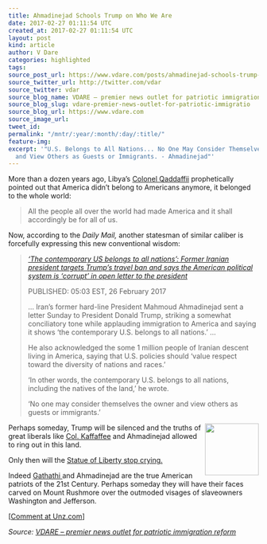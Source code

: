 ```yaml
---
title: Ahmadinejad Schools Trump on Who We Are
date: 2017-02-27 01:11:54 UTC
created_at: 2017-02-27 01:11:54 UTC
layout: post
kind: article
author: V Dare
categories: highlighted
tags: 
source_post_url: https://www.vdare.com/posts/ahmadinejad-schools-trump-on-who-we-are-u-s-belongs-to-all-nations-no-one-may-consider-themselves-the-owner-and-view-others-as-guests-or-immigrants
source_twitter_url: http://twitter.com/vdar
source_twitter: vdar
source_blog_name: VDARE – premier news outlet for patriotic immigration reform
source_blog_slug: vdare-premier-news-outlet-for-patriotic-immigratio
source_blog_url: https://www.vdare.com
source_image_url: 
tweet_id: 
permalink: "/mntr/:year/:month/:day/:title/"
feature-img: 
excerpt: '"U.S. Belongs to All Nations... No One May Consider Themselves the Owner
  and View Others as Guests or Immigrants. - Ahmadinejad"'
---
```

<div class="pf-content"><p>More than a dozen years ago, Libya’s <a title="http://www.unz.com/isteve/a-man-before-his-time/" href="http://www.unz.com/isteve/a-man-before-his-time/">Colonel Qaddaffii</a> prophetically pointed out that America didn’t belong to Americans anymore, it belonged to the whole world:</p>
<blockquote><p><a id="xlink_1_2" class="xlink" title="Anchor Link to This Paragraph" href="http://www.unz.com/isteve/ahmadinejad-schools-trump-on-zeroth-amendment-no-one-may-consider-themselves-the-owner-and-view-others-as-guests-or-immigrants/#xlink_1_2" name="xlink_1_2"></a> All the people all over the world had made America and it shall accordingly be for all of us.</p></blockquote>
<p><a id="xlink_1_3" class="xlink" title="Anchor Link to This Paragraph" href="http://www.unz.com/isteve/ahmadinejad-schools-trump-on-zeroth-amendment-no-one-may-consider-themselves-the-owner-and-view-others-as-guests-or-immigrants/#xlink_1_3" name="xlink_1_3"></a>Now, according to the <em>Daily Mail,</em> another statesman of similar caliber is forcefully expressing this new conventional wisdom:</p>
<blockquote><p><a id="xlink_1_4" class="xlink" title="Anchor Link to This Paragraph" href="http://www.unz.com/isteve/ahmadinejad-schools-trump-on-zeroth-amendment-no-one-may-consider-themselves-the-owner-and-view-others-as-guests-or-immigrants/#xlink_1_4" name="xlink_1_4"></a> <em><a title="http://www.dailymail.co.uk/news/article-4260956/Letter-writing-former-Iran-president-pens-dispatch-Trump.html#ixzz4Zq80GJwb" href="http://www.dailymail.co.uk/news/article-4260956/Letter-writing-former-Iran-president-pens-dispatch-Trump.html#ixzz4Zq80GJwb">‘The contemporary US belongs to all nations’: Former Iranian president targets Trump’s travel ban and says the American political system is ‘corrupt’ in open letter to the president</a></em></p>
<p><a id="xlink_1_5" class="xlink" title="Anchor Link to This Paragraph" href="http://www.unz.com/isteve/ahmadinejad-schools-trump-on-zeroth-amendment-no-one-may-consider-themselves-the-owner-and-view-others-as-guests-or-immigrants/#xlink_1_5" name="xlink_1_5"></a>PUBLISHED: 05:03 EST, 26 February 2017</p>
<p><a id="xlink_1_6" class="xlink" title="Anchor Link to This Paragraph" href="http://www.unz.com/isteve/ahmadinejad-schools-trump-on-zeroth-amendment-no-one-may-consider-themselves-the-owner-and-view-others-as-guests-or-immigrants/#xlink_1_6" name="xlink_1_6"></a>… Iran’s former hard-line President Mahmoud Ahmadinejad sent a letter Sunday to President Donald Trump, striking a somewhat conciliatory tone while applauding immigration to America and saying it shows ‘the contemporary U.S. belongs to all nations.’ …</p>
<p><a id="xlink_1_7" class="xlink" title="Anchor Link to This Paragraph" href="http://www.unz.com/isteve/ahmadinejad-schools-trump-on-zeroth-amendment-no-one-may-consider-themselves-the-owner-and-view-others-as-guests-or-immigrants/#xlink_1_7" name="xlink_1_7"></a>He also acknowledged the some 1 million people of Iranian descent living in America, saying that U.S. policies should ‘value respect toward the diversity of nations and races.’</p><div id="57966237cc52c74a5e1363c4" class="vdb_player vdb_57966237cc52c74a5e1363c456bcd17ce4b018167fea5539">    </div>
<p><a id="xlink_1_8" class="xlink" title="Anchor Link to This Paragraph" href="http://www.unz.com/isteve/ahmadinejad-schools-trump-on-zeroth-amendment-no-one-may-consider-themselves-the-owner-and-view-others-as-guests-or-immigrants/#xlink_1_8" name="xlink_1_8"></a>‘In other words, the contemporary U.S. belongs to all nations, including the natives of the land,’ he wrote.</p>
<p><a id="xlink_1_9" class="xlink" title="Anchor Link to This Paragraph" href="http://www.unz.com/isteve/ahmadinejad-schools-trump-on-zeroth-amendment-no-one-may-consider-themselves-the-owner-and-view-others-as-guests-or-immigrants/#xlink_1_9" name="xlink_1_9"></a>‘No one may consider themselves the owner and view others as guests or immigrants.’</p></blockquote>
<p><a id="xlink_1_10" class="xlink" title="Anchor Link to This Paragraph" href="http://www.unz.com/isteve/ahmadinejad-schools-trump-on-zeroth-amendment-no-one-may-consider-themselves-the-owner-and-view-others-as-guests-or-immigrants/#xlink_1_10" name="xlink_1_10"></a><a title="http://www.schaumburgroofingcompany.com/wp-content/uploads/2014/04/Liberty-Roofing-Siding-Inc.-10-years-of-service.jpg" href="http://www.schaumburgroofingcompany.com/wp-content/uploads/2014/04/Liberty-Roofing-Siding-Inc.-10-years-of-service.jpg"><img class="alignright" src="http://www.schaumburgroofingcompany.com/wp-content/uploads/2014/04/Liberty-Roofing-Siding-Inc.-10-years-of-service.jpg" alt="" width="108" height="104" align="right"></a> Perhaps someday, Trump will be silenced and the truths of great liberals like <a href="http://www.vdare.com/posts/whoever-picked-qadhdhafi-give-your-head-a-shake-1">Col. Kaffaffee</a> and Ahmadinejad allowed to ring out in this land.</p>
<p><a id="xlink_1_11" class="xlink" title="Anchor Link to This Paragraph" href="http://www.unz.com/isteve/ahmadinejad-schools-trump-on-zeroth-amendment-no-one-may-consider-themselves-the-owner-and-view-others-as-guests-or-immigrants/#xlink_1_11" name="xlink_1_11"></a>Only then will the <a href="http://www.vdare.com/posts/nicholas-kristof-statue-of-liberty-must-be-crying-with-shame">Statue of Liberty stop crying.</a></p>
<p><a id="xlink_1_12" class="xlink" title="Anchor Link to This Paragraph" href="http://www.unz.com/isteve/ahmadinejad-schools-trump-on-zeroth-amendment-no-one-may-consider-themselves-the-owner-and-view-others-as-guests-or-immigrants/#xlink_1_12" name="xlink_1_12"></a>Indeed <a href="http://languagelog.ldc.upenn.edu/nll/?p=2989">Gathathi </a>and Ahmadinejad are the true American patriots of the 21st Century. Perhaps someday they will have their faces carved on Mount Rushmore over the outmoded visages of slaveowners Washington and Jefferson.</p>
<p>[<a href="http://www.unz.com/isteve/ahmadinejad-schools-trump-on-zeroth-amendment-no-one-may-consider-themselves-the-owner-and-view-others-as-guests-or-immigrants/">Comment at Unz.com</a>]</p>
</div><div class="">
    <i>Source: <a href="https://www.vdare.com">VDARE – premier news outlet for patriotic immigration reform</a></i>
</div>
